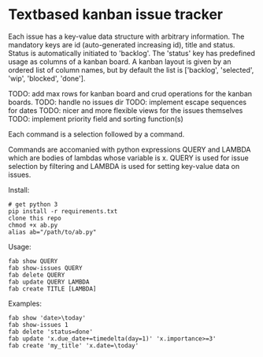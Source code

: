 # Textbased kanban issue tracker

Each issue has a key-value data structure with arbitrary information.
The mandatory keys are id (auto-generated increasing id), title and status.
Status is automatically initiated to 'backlog'.
The 'status' key has predefined usage as columns of a kanban board.
A kanban layout is given by an ordered list of column names, but by default the list
is ['backlog', 'selected', 'wip', 'blocked', 'done'].

TODO: add max rows for kanban board and crud operations for the kanban boards.
TODO: handle no issues dir
TODO: implement escape sequences for dates
TODO: nicer and more flexible views for the issues themselves
TODO: implement priority field and sorting function(s)

Each command is a selection followed by a command.

Commands are accomanied with python expressions QUERY and LAMBDA which are bodies of lambdas
whose variable is x. QUERY is used for issue selection by filtering and LAMBDA is used for setting key-value data on issues.

Install:

```
# get python 3
pip install -r requirements.txt
clone this repo
chmod +x ab.py
alias ab="/path/to/ab.py"
```


Usage:

```
fab show QUERY
fab show-issues QUERY
fab delete QUERY
fab update QUERY LAMBDA
fab create TITLE [LAMBDA]
```

Examples:

```
fab show 'date>\today'
fab show-issues 1
fab delete 'status=done'
fab update 'x.due_date+=timedelta(day=1)' 'x.importance>=3'
fab create 'my_title' 'x.date=\today'
```
